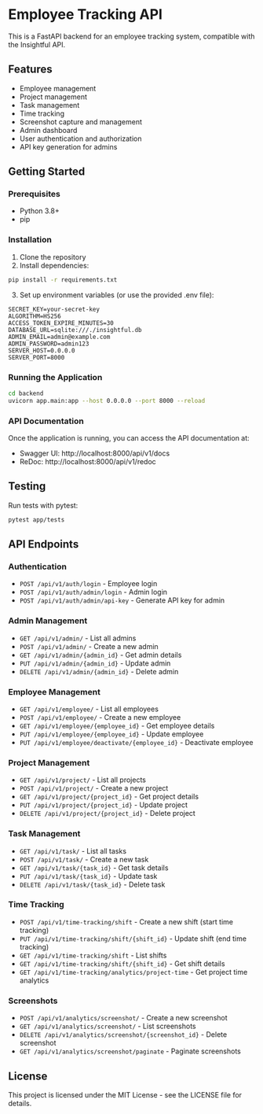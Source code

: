 # Employee Tracking API

This is a FastAPI backend for an employee tracking system, compatible with the Insightful API.

## Features

- Employee management
- Project management
- Task management
- Time tracking
- Screenshot capture and management
- Admin dashboard
- User authentication and authorization
- API key generation for admins

## Getting Started

### Prerequisites

- Python 3.8+
- pip

### Installation

1. Clone the repository
2. Install dependencies:

```bash
pip install -r requirements.txt
```

3. Set up environment variables (or use the provided .env file):

```
SECRET_KEY=your-secret-key
ALGORITHM=HS256
ACCESS_TOKEN_EXPIRE_MINUTES=30
DATABASE_URL=sqlite:///./insightful.db
ADMIN_EMAIL=admin@example.com
ADMIN_PASSWORD=admin123
SERVER_HOST=0.0.0.0
SERVER_PORT=8000
```

### Running the Application

```bash
cd backend
uvicorn app.main:app --host 0.0.0.0 --port 8000 --reload
```

### API Documentation

Once the application is running, you can access the API documentation at:

- Swagger UI: http://localhost:8000/api/v1/docs
- ReDoc: http://localhost:8000/api/v1/redoc

## Testing

Run tests with pytest:

```bash
pytest app/tests
```

## API Endpoints

### Authentication

- `POST /api/v1/auth/login` - Employee login
- `POST /api/v1/auth/admin/login` - Admin login
- `POST /api/v1/auth/admin/api-key` - Generate API key for admin

### Admin Management

- `GET /api/v1/admin/` - List all admins
- `POST /api/v1/admin/` - Create a new admin
- `GET /api/v1/admin/{admin_id}` - Get admin details
- `PUT /api/v1/admin/{admin_id}` - Update admin
- `DELETE /api/v1/admin/{admin_id}` - Delete admin

### Employee Management

- `GET /api/v1/employee/` - List all employees
- `POST /api/v1/employee/` - Create a new employee
- `GET /api/v1/employee/{employee_id}` - Get employee details
- `PUT /api/v1/employee/{employee_id}` - Update employee
- `PUT /api/v1/employee/deactivate/{employee_id}` - Deactivate employee

### Project Management

- `GET /api/v1/project/` - List all projects
- `POST /api/v1/project/` - Create a new project
- `GET /api/v1/project/{project_id}` - Get project details
- `PUT /api/v1/project/{project_id}` - Update project
- `DELETE /api/v1/project/{project_id}` - Delete project

### Task Management

- `GET /api/v1/task/` - List all tasks
- `POST /api/v1/task/` - Create a new task
- `GET /api/v1/task/{task_id}` - Get task details
- `PUT /api/v1/task/{task_id}` - Update task
- `DELETE /api/v1/task/{task_id}` - Delete task

### Time Tracking

- `POST /api/v1/time-tracking/shift` - Create a new shift (start time tracking)
- `PUT /api/v1/time-tracking/shift/{shift_id}` - Update shift (end time tracking)
- `GET /api/v1/time-tracking/shift` - List shifts
- `GET /api/v1/time-tracking/shift/{shift_id}` - Get shift details
- `GET /api/v1/time-tracking/analytics/project-time` - Get project time analytics

### Screenshots

- `POST /api/v1/analytics/screenshot/` - Create a new screenshot
- `GET /api/v1/analytics/screenshot/` - List screenshots
- `DELETE /api/v1/analytics/screenshot/{screenshot_id}` - Delete screenshot
- `GET /api/v1/analytics/screenshot/paginate` - Paginate screenshots

## License

This project is licensed under the MIT License - see the LICENSE file for details.